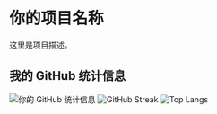 # 你的项目名称

这里是项目描述。

## 我的 GitHub 统计信息

![你的 GitHub 统计信息](https://github-readme-stats.vercel.app/api?username=zengchaoqun0625&show_icons=true&theme=radical)
![GitHub Streak](https://github-readme-streak-stats.herokuapp.com/?user=zengchaoqun0625&theme=radical)
![Top Langs](https://github-readme-stats.vercel.app/api/top-langs/?username=zengchaoqun0625&layout=compact&theme=radical)
